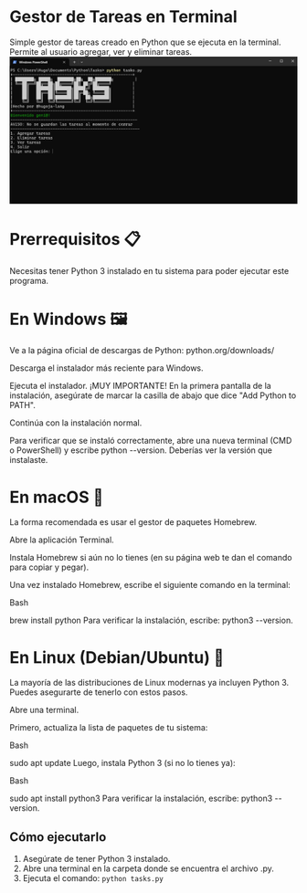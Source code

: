 # Gestor de Tareas en Terminal

Simple gestor de tareas creado en Python que se ejecuta en la terminal. Permite al usuario agregar, ver y eliminar tareas.
![Captura](./images/tasks_imagen.png)

# Prerrequisitos 📋
Necesitas tener Python 3 instalado en tu sistema para poder ejecutar este programa.

# En Windows 🖼️
Ve a la página oficial de descargas de Python: python.org/downloads/

Descarga el instalador más reciente para Windows.

Ejecuta el instalador. ¡MUY IMPORTANTE! En la primera pantalla de la instalación, asegúrate de marcar la casilla de abajo que dice "Add Python to PATH".

Continúa con la instalación normal.

Para verificar que se instaló correctamente, abre una nueva terminal (CMD o PowerShell) y escribe python --version. Deberías ver la versión que instalaste.

# En macOS 🍎
La forma recomendada es usar el gestor de paquetes Homebrew.

Abre la aplicación Terminal.

Instala Homebrew si aún no lo tienes (en su página web te dan el comando para copiar y pegar).

Una vez instalado Homebrew, escribe el siguiente comando en la terminal:

Bash

brew install python
Para verificar la instalación, escribe: python3 --version.

# En Linux (Debian/Ubuntu) 🐧
La mayoría de las distribuciones de Linux modernas ya incluyen Python 3. Puedes asegurarte de tenerlo con estos pasos.

Abre una terminal.

Primero, actualiza la lista de paquetes de tu sistema:

Bash

sudo apt update
Luego, instala Python 3 (si no lo tienes ya):

Bash

sudo apt install python3
Para verificar la instalación, escribe: python3 --version.

## Cómo ejecutarlo
1. Asegúrate de tener Python 3 instalado.
2. Abre una terminal en la carpeta donde se encuentra el archivo .py.
3. Ejecuta el comando: `python tasks.py`
